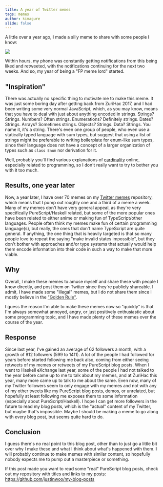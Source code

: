 ```yaml
---
title: A year of Twitter memes
tags: memes
author: kimagure
slide: false
---
```

A little over a year ago, I made a silly meme to share with some people I know:

[![](https://i.imgur.com/wSU3656.png)](https://twitter.com/jusrin00/status/875238742621028355)

Within hours, my phone was constantly getting notifications from this being liked and retweeted, with the notifications continuing for the next two weeks. And so, my year of being a "FP meme lord" started.

## "Inspiration"

There was actually no specific thing to motivate me to make this meme. It was just some boring day after getting back from ZuriHac 2017, and I had been writing some very normal JavaScript, which, as you may know, means that you have to deal with just about anything encoded in strings. Strings? Strings. Numbers? Often strings. Enumerations? Definitely strings. Dates? Strings. Arrays? Sometimes strings. Objects? Strings. Data? Strings. You name it, it's a string. There's even one group of people, who even use a statically typed language with sum types, but suggest that using a list of strings might be preferable to writing boilerplate for enum-like sum types, since their language does not have a concept of a larger organization of types such as `class Enum` nor derivation for it.

Well, probably you'll find various explanations of [cardinality](https://en.wikipedia.org/wiki/Cardinality) online, especially related to programming, so I don't really want to try to bother you with it too much.

## Results, one year later

Now, a year later, I have over 70 memes on my [Twitter memes](https://github.com/justinwoo/my-twitter-memes) repository, which means that I pump out roughly one and a third of a meme a week. Many of my memes don't have very general appeal, as they're very specifically PureScript/Haskell related, but some of the more popular ones have been related to either anime or making fun of TypeScript/other languages. People often think my memes make fun of certain programming language(s), but really, the ones that don't name TypeScript are quite general. If anything, the one thing that is heavily targeted is that so many people love to repeat the saying "make invalid states impossible", but they don't bother with approaches and/or type systems that actually would help them encode information into their code in such a way to make that more viable.

## Why

Overall, I make these memes to amuse myself and share these with people I know directly, and post them on Twitter since they're publicly shareable. I admit, I have made some "illegal" memes, but I do not share them since I mostly believe in the ["Golden Rule"](https://en.wikipedia.org/wiki/Golden_Rule).

I guess the reason I'm able to make these memes now so "quickly" is that I'm always somewhat annoyed, angry, or just positively enthusiastic about some programming topic, and I have made plenty of these memes over the course of the year.

## Response

Since last year, I've gained an average of 62 followers a month, with a growth of 812 followers (599 to 1411). A lot of the people I had followed for years before started following me back also, coming from either seeing retweets of my memes or retweets of my PureScript blog posts. When I went to Haskell eXchange last year, some of the people I had not talked to the year before came up to me to talk about my memes, and at ZuriHac this year, many more came up to talk to me about the same. Even now, many of my Twitter followers seem to only engage with my memes and not with any of my other tweets like my PureScript blog posts, demos, or unrelated, but hopefully at least following me exposes them to some information (especially about PureScript/Haskell). I hope I can get more followers in the future to read my blog posts, which is the "actual" content of my Twitter, but maybe that's impossible. Maybe I should be making a meme to go along with every blog post, but seems quite hard to do.

## Conclusion

I guess there's no real point to this blog post, other than to just go a little bit over why I make these and what I think about what's happened with them. I will probably continue to make memes with similar content, so hopefully nobody expects me to pump out a masterpiece or something.

If this post made you want to read some "real" PureScript blog posts, check out my repository with titles and links to my posts: <https://github.com/justinwoo/my-blog-posts>

